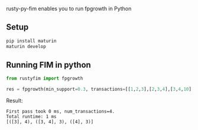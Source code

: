 rusty-py-fim enables you to run fpgrowth in Python

## Setup

```bash
pip install maturin
maturin develop
```

## Running FIM in python

```py
from rustyfim import fpgrowth

res = fpgrowth(min_support=0.3, transactions=[[1,2,3],[2,3,4],[3,4,10],[3,4,20]])
```

Result:

```
First pass took 0 ms, num_transactions=4.
Total runtime: 1 ms
[([3], 4), ([3, 4], 3), ([4], 3)]
```
